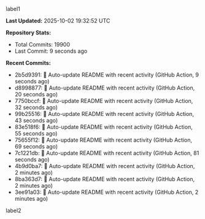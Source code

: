 
label1 
<!-- ACTIVITY_START -->
**Last Updated:** 2025-10-02 19:32:52 UTC

**Repository Stats:**
- Total Commits: 19900
- Last Commit: 9 seconds ago

**Recent Commits:**
- 2b5d9391: 🤖 Auto-update README with recent activity (GitHub Action, 9 seconds ago)
- d8998877: 🤖 Auto-update README with recent activity (GitHub Action, 20 seconds ago)
- 7750bccf: 🤖 Auto-update README with recent activity (GitHub Action, 32 seconds ago)
- 99b25516: 🤖 Auto-update README with recent activity (GitHub Action, 43 seconds ago)
- 83e518f6: 🤖 Auto-update README with recent activity (GitHub Action, 55 seconds ago)
- 75655f12: 🤖 Auto-update README with recent activity (GitHub Action, 69 seconds ago)
- 7c1221db: 🤖 Auto-update README with recent activity (GitHub Action, 81 seconds ago)
- 4b9d0ba7: 🤖 Auto-update README with recent activity (GitHub Action, 2 minutes ago)
- 8ba363d7: 🤖 Auto-update README with recent activity (GitHub Action, 2 minutes ago)
- 3ee91a03: 🤖 Auto-update README with recent activity (GitHub Action, 2 minutes ago)
<!-- ACTIVITY_END -->

label2
